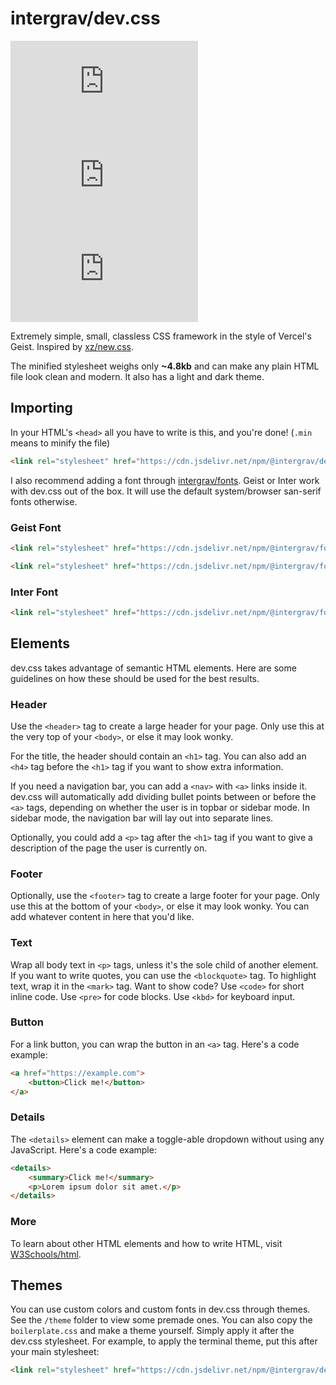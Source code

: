 # intergrav/dev.css

[![NPM Version](https://img.shields.io/npm/v/@intergrav/dev.css)](https://www.npmjs.com/package/@intergrav/dev.css) [![jsDelivr hits (npm)](https://img.shields.io/jsdelivr/npm/hm/@intergrav/dev.css)](https://cdn.jsdelivr.net/npm/@intergrav/dev.css/) [![GitHub Repo stars](https://img.shields.io/github/stars/intergrav/dev.css)](https://github.com/intergrav/dev.css)

Extremely simple, small, classless CSS framework in the style of Vercel's Geist. Inspired by [xz/new.css](https://github.com/xz/new.css).

The minified stylesheet weighs only **~4.8kb** and can make any plain HTML file look clean and modern. It also has a light and dark theme.

## Importing

In your HTML's `<head>` all you have to write is this, and you're done! (`.min` means to minify the file)

```html
<link rel="stylesheet" href="https://cdn.jsdelivr.net/npm/@intergrav/dev.css@2">
```

I also recommend adding a font through [intergrav/fonts](https://github.com/intergrav/fonts). Geist or Inter work with dev.css out of the box. It will use the default system/browser san-serif fonts otherwise.

### Geist Font

```html
<link rel="stylesheet" href="https://cdn.jsdelivr.net/npm/@intergrav/fonts@1/serve/geist.min.css">
```
```html
<link rel="stylesheet" href="https://cdn.jsdelivr.net/npm/@intergrav/fonts@1/serve/geist-mono.min.css">
```

### Inter Font

```html
<link rel="stylesheet" href="https://cdn.jsdelivr.net/npm/@intergrav/fonts@1/serve/inter.min.css">
```

## Elements

dev.css takes advantage of semantic HTML elements. Here are some guidelines on how these should be used for the best results.

### Header

Use the `<header>` tag to create a large header for your page. Only use this at the very top of your `<body>`, or else it may look wonky.

For the title, the header should contain an `<h1>` tag. You can also add an `<h4>` tag before the `<h1>` tag if you want to show extra information.

If you need a navigation bar, you can add a `<nav>` with `<a>` links inside it. dev.css will automatically add dividing bullet points between or before the `<a>` tags, depending on whether the user is in topbar or sidebar mode. In sidebar mode, the navigation bar will lay out into separate lines.

Optionally, you could add a `<p>` tag after the `<h1>` tag if you want to give a description of the page the user is currently on.

### Footer

Optionally, use the `<footer>` tag to create a large footer for your page. Only use this at the bottom of your `<body>`, or else it may look wonky. You can add whatever content in here that you'd like.

### Text

Wrap all body text in `<p>` tags, unless it's the sole child of another element. If you want to write quotes, you can use the `<blockquote>` tag. To highlight text, wrap it in the `<mark>` tag. Want to show code? Use `<code>` for short inline code. Use `<pre>` for code blocks. Use `<kbd>` for keyboard input.

### Button

For a link button, you can wrap the button in an `<a>` tag. Here's a code example:

```html
<a href="https://example.com">
	<button>Click me!</button>
</a>
```

### Details

The `<details>` element can make a toggle-able dropdown without using any JavaScript. Here's a code example:

```html
<details>
	<summary>Click me!</summary>
	<p>Lorem ipsum dolor sit amet.</p>
</details>
```

### More

To learn about other HTML elements and how to write HTML, visit [W3Schools/html](https://www.w3schools.com/html/).

## Themes

You can use custom colors and custom fonts in dev.css through themes. See the `/theme` folder to view some premade ones. You can also copy the `boilerplate.css` and make a theme yourself. Simply apply it after the dev.css stylesheet. For example, to apply the terminal theme, put this after your main stylesheet:

```html
<link rel="stylesheet" href="https://cdn.jsdelivr.net/npm/@intergrav/dev.css@2/theme/terminal.min.css">
```
